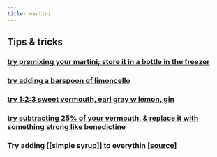 ```yaml
---
title: martini
---
```


## Tips & tricks
### [try premixing your martini; store it in a bottle in the freezer](https://punchdrink.com/articles/the-freeze-ahead-bottled-cocktail-martini-recipe/)
### [try adding a barspoon of limoncello](https://themartinisocialist.com/2014/09/22/the-man-from-the-alphabet-agencies/)
### [try 1:2:3 sweet vermouth, earl gray w lemon, gin](https://themartinisocialist.com/2014/08/25/earl-grey-martini/)
### [try subtracting 25% of your vermouth, & replace it with something strong like benedictine](https://www.youtube.com/watch?v=bvuFw8S-V3o&t=202s)
### Try adding [[simple syrup]] to everythin [[source](https://punchdrink.com/articles/put-simple-syrup-in-your-martini-cocktail-recipe-seriously/)]
